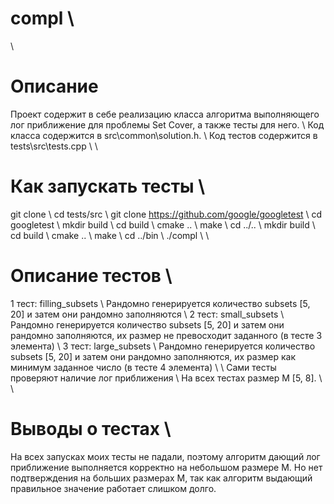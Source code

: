 # compl \\
\\
# Описание
Проект содержит в себе реализацию класса алгоритма выполняющего лог приближение для проблемы Set Cover, а также тесты для него. \\
Код класса содержится в src\common\solution.h. \\
Код тестов содержится в tests\src\tests.cpp \\
\\
# Как запускать тесты \\
git clone \\
cd tests/src \\
git clone https://github.com/google/googletest \\
cd googletest \\
mkdir build \\
cd build \\
cmake .. \\
make \\
cd ../.. \\
mkdir build \\
cd build \\
cmake .. \\
make \\
cd ../bin \\
./compl \\
\\
# Описание тестов \\
1 тест: filling_subsets \\
Рандомно генерируется количество subsets [5, 20] и затем они рандомно заполняются \\
2 тест: small_subsets \\
Рандомно генерируется количество subsets [5, 20] и затем они рандомно заполняются, их размер не превосходит заданного (в тесте 3 элемента) \\
3 тест: large_subsets \\
Рандомно генерируется количество subsets [5, 20] и затем они рандомно заполняются, их размер как минимум заданное число (в тесте 4 элемента) \\
\\
Сами тесты проверяют наличие лог приближения \\
На всех тестах размер M [5, 8]. \\
\\
# Выводы о тестах \\
На всех запусках моих тесты не падали, поэтому алгоритм дающий лог приближение выполняется корректно на небольшом размере M. Но нет подтверждения на больших размерах M, так как алгоритм выдающий правильное значение работает слишком долго.
